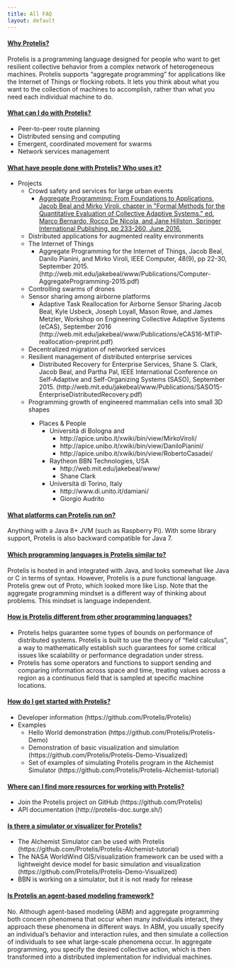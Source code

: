 ```yaml
---
title: All FAQ
layout: default
---
```

<div class="panel-group" id="accordion">
                    <div class="panel panel-default">
                        <div class="panel-heading">
                            <h4 class="panel-title">
                                <a class="noCrossRef accordion-toggle" data-toggle="collapse" data-parent="#accordion" href="#collapseOne">Why Protelis?</a>
                            </h4>
                        </div>
                        <div id="collapseOne" class="panel-collapse collapse noCrossRef">
                            <div class="panel-body">
                                Protelis is a programming language designed for people who want to get resilient collective behavior from a complex network of heterogeneous machines. Protelis supports “aggregate programming” for applications like the Internet of Things or flocking robots. It lets you think about what you want to the collection of machines to accomplish, rather than what you need each individual machine to do.
                            </div>
                        </div>
                    </div>
                    <!-- /.panel -->
                    <div class="panel panel-default">
                        <div class="panel-heading">
                            <h4 class="panel-title">
                                <a class="noCrossRef accordion-toggle" data-toggle="collapse" data-parent="#accordion" href="#collapseTwo">What can I do with Protelis?</a>
                            </h4>
                        </div>
                        <div id="collapseTwo" class="panel-collapse collapse noCrossRef">
                            <div class="panel-body">
				<ul>
					<li> Peer-to-peer route planning </li> 
					<li> Distributed sensing and computing </li>
					<li> Emergent, coordinated movement for swarms </li>
					<li> Network services management </li>
				    </ul>
                            </div>
                        </div>
                    </div>
                    <!-- /.panel -->
                    <div class="panel panel-default">
                        <div class="panel-heading">
                            <h4 class="panel-title">
                                <a class="noCrossRef accordion-toggle" data-toggle="collapse" data-parent="#accordion" href="#collapseThree">What have people done with Protelis? Who uses it?</a>
                            </h4>
                        </div>
                        <div id="collapseThree" class="panel-collapse collapse noCrossRef">
                            <div class="panel-body">
                            	<ul>
					<li> Projects 
					<ul>
						<li> Crowd safety and services for large urban events 
						<ul>
							<li><a href="http://web.mit.edu/jakebeal/www/Publications/QUANTICOL16-AggregateProgramming.pdf">Aggregate Programming: From Foundations to Applications, Jacob Beal and Mirko Viroli. chapter in "Formal Methods for the Quantitative Evaluation of Collective Adaptive Systems." ed. Marco Bernardo, Rocco De Nicola, and Jane Hillston, Springer International Publishing, pp 233-260, June 2016.</a> </li> </ul> </li>
						<li> Distributed applications for augmented reality environments </li>
						<li> The Internet of Things 
						<ul> 
							<li> Aggregate Programming for the Internet of Things, Jacob Beal, Danilo Pianini, and Mirko Viroli, IEEE Computer, 48(9), pp 22-30, September 2015. (http://web.mit.edu/jakebeal/www/Publications/Computer-AggregateProgramming-2015.pdf) </li> </ul> </li>
						<li> Controlling swarms of drones </li>
						<li> Sensor sharing among airborne platforms
						<ul>	
							<li> Adaptive Task Reallocation for Airborne Sensor Sharing Jacob Beal, Kyle Usbeck, Joseph Loyall, Mason Rowe, and James Metzler, Workshop on Engineering Collective Adaptive Systems (eCAS), September 2016 (http://web.mit.edu/jakebeal/www/Publications/eCAS16-MTIP-reallocation-preprint.pdf) </li></ul></li>
						<li> Decentralized migration of networked services </li>
						<li> Resilient management of distributed enterprise services 
						<ul>
							<li> Distributed Recovery for Enterprise Services, Shane S. Clark, Jacob Beal, and Partha Pal, IEEE International Conference on Self-Adaptive and Self-Organizing Systems (SASO), September 2015. (http://web.mit.edu/jakebeal/www/Publications/SASO15-EnterpriseDistributedRecovery.pdf) </li></ul></li>
						<li> Programming growth of engineered mammalian cells into small 3D shapes </li> <ul> </li>
					<li> Places & People
					<ul>
						<li> Università di Bologna and 
						<ul>
							<li> http://apice.unibo.it/xwiki/bin/view/MirkoViroli/ </li>
							<li> http://apice.unibo.it/xwiki/bin/view/DaniloPianini/ </li>
							<li> http://apice.unibo.it/xwiki/bin/view/RobertoCasadei/ </li></ul></li>
						<li> Raytheon BBN Technologies, USA
						<ul>
							<li> http://web.mit.edu/jakebeal/www/ </li>
							<li> Shane Clark </li></ul></li>
						<li> Università di Torino, Italy
						<ul>
							<li> http://www.di.unito.it/damiani/ </li>
							<li> Giorgio Audrito </li></ul></li> </ul> </li> </ul>
                            </div>
                        </div>
                    </div>
                    <!-- /.panel -->
                    <div class="panel panel-default">
                        <div class="panel-heading">
                            <h4 class="panel-title">
                                <a class="noCrossRef accordion-toggle" data-toggle="collapse" data-parent="#accordion" href="#collapseFour">What platforms can Protelis run on?</a>
                            </h4>
                        </div>
                        <div id="collapseFour" class="panel-collapse collapse">
                            <div class="panel-body">
                                Anything with a Java 8+ JVM (such as Raspberry Pi). With some library support, Protelis is also backward compatible for Java 7.
                            </div>
                        </div>
                    </div>
                    <!-- /.panel -->
                    <div class="panel panel-default">
                        <div class="panel-heading">
                            <h4 class="panel-title">
                                <a class="noCrossRef accordion-toggle" data-toggle="collapse" data-parent="#accordion" href="#collapseFive">Which programming languages is Protelis similar to?</a>
                            </h4>
                        </div>
                        <div id="collapseFive" class="panel-collapse collapse">
                            <div class="panel-body">
                                Protelis is hosted in and integrated with Java, and looks somewhat like Java or C in terms of syntax. However, Protelis is a pure functional language. Protelis grew out of Proto, which looked more like Lisp. Note that the aggregate programming mindset is a different way of thinking about problems. This mindset is language independent.
                            </div>
                        </div>
                    </div>
                    <!-- /.panel -->
                    <div class="panel panel-default">
                        <div class="panel-heading">
                            <h4 class="panel-title">
                                <a class="noCrossRef accordion-toggle" data-toggle="collapse" data-parent="#accordion" href="#collapseSix">How is Protelis different from other programming languages?</a>
                            </h4>
                        </div>
                        <div id="collapseSix" class="panel-collapse collapse">
                            <div class="panel-body">
                                <ul><li> Protelis helps guarantee some types of bounds on performance of distributed systems. Protelis is built to use the theory of “field calculus”, a way to mathematically establish such guarantees for some critical issues like scalability or performance degradation under stress.</li>
				<li> Protelis has some operators and functions to support sending and comparing information across space and time, treating values across a region as a continuous field that is sampled at specific machine locations.</li></ul>
                            </div>
                        </div>
                    </div>
                    <!-- /.panel -->
                    <div class="panel panel-default">
                        <div class="panel-heading">
                            <h4 class="panel-title">
                                <a class="noCrossRef accordion-toggle" data-toggle="collapse" data-parent="#accordion" href="#collapseSeven">How do I get started with Protelis?</a>
                            </h4>
                        </div>
                        <div id="collapseSeven" class="panel-collapse collapse">
                            <div class="panel-body">
                                <ul><li> Developer information (https://github.com/Protelis/Protelis) </li>
				<li> Examples
					<ul><li> Hello World demonstration (https://github.com/Protelis/Protelis-Demo) </li>
					<li> Demonstration of basic visualization and simulation (https://github.com/Protelis/Protelis-Demo-Visualized) </li>
					<li> Set of examples of simulating Protelis program in the Alchemist Simulator (https://github.com/Protelis/Protelis-Alchemist-tutorial)</li></ul></li></ul>
                            </div>
                        </div>
                    </div>
                    <!-- /.panel -->
                    <div class="panel panel-default">
                        <div class="panel-heading">
                            <h4 class="panel-title">
                                <a class="noCrossRef accordion-toggle" data-toggle="collapse" data-parent="#accordion" href="#collapseEight">Where can I find more resources for working with Protelis?</a>
                            </h4>
                        </div>
                        <div id="collapseEight" class="panel-collapse collapse">
                            <div class="panel-body">
                                <ul><li> Join the Protelis project on GitHub (https://github.com/Protelis) </li>
					<li> API documentation (http://protelis-doc.surge.sh/) </li>
                            </div>
                        </div>
                    </div>
                    <!-- /.panel -->
                    <div class="panel panel-default">
                        <div class="panel-heading">
                            <h4 class="panel-title">
                                <a class="noCrossRef accordion-toggle" data-toggle="collapse" data-parent="#accordion" href="#collapseNine">Is there a simulator or visualizer for Protelis?</a>
                            </h4>
                        </div>
                        <div id="collapseNine" class="panel-collapse collapse">
                            <div class="panel-body">
				<ul><li> The Alchemist Simulator can be used with Protelis (https://github.com/Protelis/Protelis-Alchemist-tutorial)</li>
				<li> The NASA WorldWind GIS/visualization framework can be used with a lightweight device model for basic simulation and visualization (https://github.com/Protelis/Protelis-Demo-Visualized) </li>
				<li> BBN is working on a simulator, but it is not ready for release </li></ul>
                            </div>
                        </div>
                    </div>
                    <!-- /.panel -->
                    <div class="panel panel-default">
                        <div class="panel-heading">
                            <h4 class="panel-title">
                                <a class="noCrossRef accordion-toggle" data-toggle="collapse" data-parent="#accordion" href="#collapseTen">Is Protelis an agent-based modeling framework?</a>
                            </h4>
                        </div>
                        <div id="collapseTen" class="panel-collapse collapse">
                            <div class="panel-body">
				    No. Although agent-based modeling (ABM) and aggregate programming both concern phenomena that occur when many individuals interact, they approach these phenomena in different ways. In ABM, you usually specify an individual’s behavior and interaction rules, and then simulate a collection of individuals to see what large-scale phenomena occur. In aggregate programming, you specify the desired collective action, which is then transformed into a distributed implementation for individual machines.
                            </div>
                        </div>
                    </div>
                    <!-- /.panel -->
</div>
<!-- /.panel-group -->
